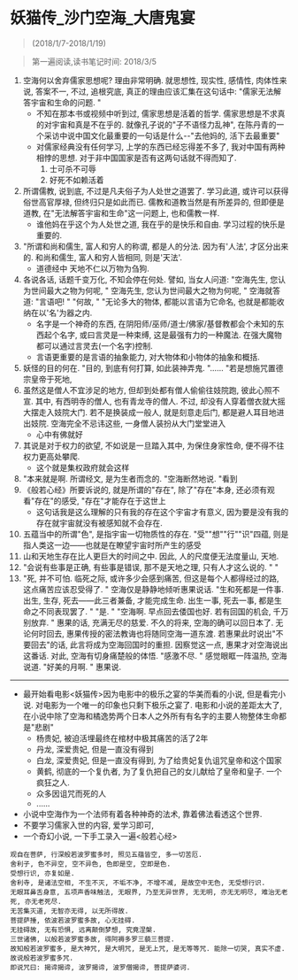 #  妖猫传_沙门空海_大唐鬼宴

> (2018/1/7-2018/1/19)

> 第一遍阅读,读书笔记时间: 2018/3/5

1. 空海何以舍弃儒家思想呢? 理由非常明确. 就思想性, 现实性, 感情性, 肉体性来说, 答案不一, 不过, 追根究底, 真正的理由应该汇集在这句话中: "儒家无法解答宇宙和生命的问题. "
    * 不知在那本书或视频中听到过, 儒家思想是活着的哲学.  儒家思想是不求真的对宇宙和真是不在乎的. 就像孔子说的"子不语怪力乱神", 在陈丹青的一个采访中说中国文化最重要的一句话是什么--"去他妈的, 活下去最重要"
    * 对儒家经典没有任何学习, 上学的东西已经忘得差不多了, 我对中国有两种相悖的思想. 对于非中国国家是否有这两句话就不得而知了.
        1. 士可杀不可辱
        2. 好死不如赖活着
2. 所谓儒教, 说到底, 不过是凡夫俗子为人处世之道罢了. 学习此道, 或许可以获得俗世高官厚禄, 但终归只是如此而已.  儒教和道教当然是有所差异的, 但即便是道教, 在"无法解答宇宙和生命"这一问题上, 也和儒教一样.
    * 谁他妈在乎这个为人处世之道, 我在乎的是快乐和自由. 学习过程的快乐是重要的.
3. "所谓和尚和儒生, 富人和穷人的称谓, 都是人的分法. 因为有'人法', 才区分出来的. 和尚和儒生, 富人和穷人皆相同, 则是'天法'.
    * 道德经中 天地不仁以万物为刍狗.
4. 各说各话, 话题千变万化, 不知会停在何处.  譬如, 当女人问道:  "空海先生, 您认为世间最大之物为何呢, " 空海先生, 您认为世间最大之物为何呢, " 空海就答道: "言语吧! " "何故, " "无论多大的物体, 都能以言语为它命名, 也就是都能收纳在以'名'为器之内.
    * 名字是一个神奇的东西, 在阴阳师/巫师/道士/佛家/基督教都会个未知的东西起个名字, 或曰言灵是一种束缚, 这是最强有力的一种魔法. 在强大魔物都可以通过言灵去(一个名字)控制.
    * 言语更重要的是言语的抽象能力, 对大物体和小物体的抽象和概括.
6. 妖怪的目的何在. "目的, 到底有何打算, 如此装神弄鬼. "…… "若是想施咒置德宗皇帝于死地,
7. 虽然这是僧人不宜涉足的地方, 但却到处都有僧人偷偷往妓院跑, 彼此心照不宣. 其中, 有西明寺的僧人, 也有青龙寺的僧人.  不过, 却没有人穿着僧衣就大摇大摆走入妓院大门.  若不是换装成一般人, 就是刻意走后门, 都是避人耳目地进出妓院.  空海完全不忌讳这些, 一身僧人装扮从大门堂堂进入
    * 心中有佛就好
9. 其说是对于权力的欲望, 不如说是一旦踏入其中, 为保住身家性命, 便不得不往权力更高处攀爬.
    * 这个就是集权政府就会这样
11. "本来就是啊. 所谓经文, 是为生者而念的. "空海断然地说.  "看到
12. 《般若心经》所要诉说的, 就是所谓的"存在", 除了"存在"本身, 还必须有观看"存在"的感受, "存在"才能存在于这世上
    * 这句话我是这么理解的只有我的存在这个宇宙才有意义, 因为要是没有我的存在就宇宙就没有被感知就不会存在.
14. 五蕴当中的所谓"色", 是指宇宙一切物质性的存在. "受""想""行""识"四蕴, 则是指人类这一边——也就是在瞭望宇宙时所产生的感受
15. 山和天地生存在比人更巨大的时间之中. 因此, 人的尺度便无法度量山, 天地.
16. "会说有些事是正确, 有些事是错误, 那不是天地之理, 只有人才这么说的. " "
17. "死, 并不可怕. 临死之际, 或许多少会感到痛苦, 但这是每个人都得经过的路, 这点痛苦应该忍受得了. " 空海仅是静静地倾听惠果说话.  "生和死都是一件事. 出生, 生存, 死去——此三者兼备, 才能完成生命. 出生一事, 死去一事, 都是生命之不同表现罢了. " "是. " "空海啊. 早点回去倭国也好. 若有回国的机会, 千万别放弃. " 惠果的话, 充满无尽的慈爱.  不久的将来, 空海的确可以回日本了.  无论何时回去, 惠果传授的密法教诲也将随同空海一道东渡.  若惠果此时说出"不要回去"的话, 此言将成为空海回国时的重担.  因察觉这一点, 惠果才对空海说出这番话.  对此, 空海有切身痛楚般的体悟.  "感激不尽. " 感觉眼眶一阵温热, 空海说道.  "好美的月啊. " 惠果说.

---------
* 最开始看电影<妖猫传>因为电影中的极乐之宴的华美而看的小说, 但是看完小说. 对电影为一个唯一的印象也只剩下极乐之宴了. 电影和小说的差距太大了, 在小说中除了空海和橘逸势两个日本人之外所有有名字的主要人物整体生命都是"悲剧"
    * 杨贵妃, 被迫活埋最终在棺材中极其痛苦的活了2年
    * 丹龙, 深爱贵妃, 但是一直没有得到
    * 白龙, 深爱贵妃, 但是一直没有得到, 为了给贵妃复仇诅咒皇帝和这个国家
    * 黄鹤, 彻底的一个复仇者, 为了复仇把自己的女儿献给了皇帝和皇子. 一个疯狂之人.
    * 众多因诅咒而死的人
    * ......
* 小说中空海作为一个法师有着各种神奇的法术, 靠着佛法看透这个世界.
* 不要学习儒家入世的内容, 爱学习即可,
* 一个奇幻小说, 一下手工录入一遍<般若心经>
```
观自在菩萨, 行深般若波罗蜜多时, 照见五蕴皆空, 多一切苦厄.
舍利子, 色不异空, 空不异色, 色即是空, 空即是色.
受想行识, 亦复如是.
舍利寺, 是诸法空相, 不生不灭, 不垢不净, 不增不减, 是故空中无色, 无受想行识.
无眼耳鼻舌身意, 五项声香味触法, 无眼界, 乃至无异世界, 无无明, 亦无无明尽, 难治无老死, 亦无老死尽.
无苦集灭道, 无智亦无得, 以无所得故.
菩提萨捶, 依波若波罗蜜多故, 心无挂碍.
无挂碍故, 无有恐惧, 远离颠倒梦想, 究竟涅槃.
三世诸佛, 以般若波罗蜜多故, 得阿褥多罗三藐三菩提.
故知般若波罗蜜多, 是大神咒, 是大明咒, 是无上咒, 是无等等咒. 能除一切哭, 真实不虚.
故说般若波罗蜜多咒.
即说咒曰: 揭谛揭谛, 波罗揭谛, 波罗僧揭谛, 菩提萨婆诃.

```
